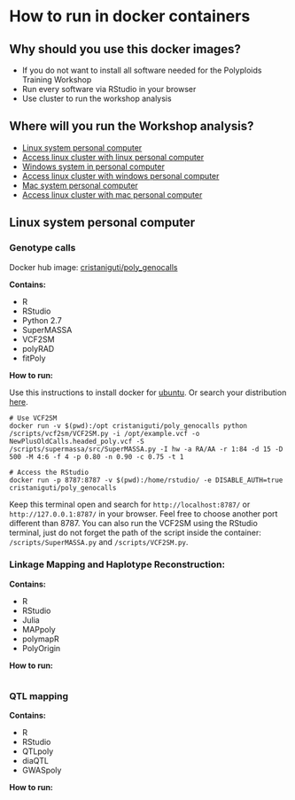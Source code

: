 # How to run in docker containers

## Why should you use this docker images?

* If you do not want to install all software needed for the Polyploids Training Workshop
* Run every software via RStudio in your browser
* Use cluster to run the workshop analysis

## Where will you run the Workshop analysis?

* [Linux system personal computer](#linux-system-personal-computer)
* [Access linux cluster with linux personal computer]()
* [Windows system in personal computer]()
* [Access linux cluster with windows personal computer]()
* [Mac system personal computer]()
* [Access linux cluster with mac personal computer]()

## Linux system personal computer

### Genotype calls 

Docker hub image: [cristaniguti/poly_genocalls]()

**Contains:**

* R
* RStudio
* Python 2.7
* SuperMASSA
* VCF2SM
* polyRAD
* fitPoly

**How to run:**

Use this instructions to install docker for [ubuntu](https://docs.docker.com/engine/install/ubuntu/). Or search your distribution [here](https://docs.docker.com/engine/install/).

```{bash, eval=FALSE}
# Use VCF2SM
docker run -v $(pwd):/opt cristaniguti/poly_genocalls python /scripts/vcf2sm/VCF2SM.py -i /opt/example.vcf -o NewPlusOldCalls.headed_poly.vcf -S /scripts/supermassa/src/SuperMASSA.py -I hw -a RA/AA -r 1:84 -d 15 -D 500 -M 4:6 -f 4 -p 0.80 -n 0.90 -c 0.75 -t 1

# Access the RStudio
docker run -p 8787:8787 -v $(pwd):/home/rstudio/ -e DISABLE_AUTH=true cristaniguti/poly_genocalls
```

Keep this terminal open and search for `http://localhost:8787/` or `http://127.0.0.1:8787/` in your browser. Feel free to choose another port different than 8787. You can also run the VCF2SM using the RStudio terminal, just do not forget the path of the script inside the container: `/scripts/SuperMASSA.py` and `/scripts/VCF2SM.py`.

### Linkage Mapping and Haplotype Reconstruction:

**Contains:**

* R
* RStudio
* Julia
* MAPpoly
* polymapR
* PolyOrigin

**How to run:**

```{bash, eval=FALSE}

```

### QTL mapping

**Contains:**

* R
* RStudio
* QTLpoly
* diaQTL
* GWASpoly

**How to run:**

```{bash, eval=FALSE}

```